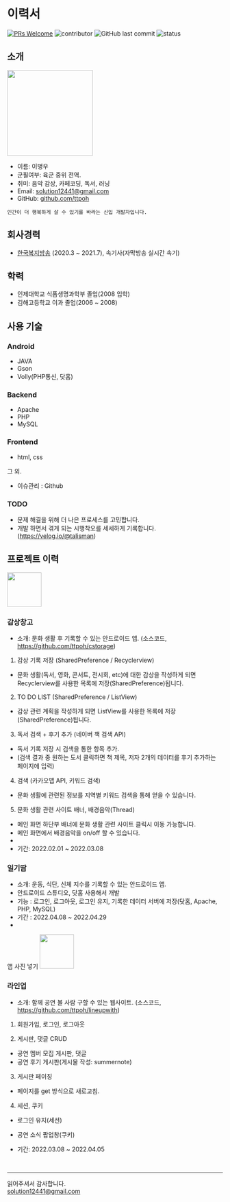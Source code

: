 # 이력서
[![PRs Welcome](https://img.shields.io/badge/PRs-welcome-brightgreen.svg?style=flat-square)](http://makeapullrequest.com)
![contributor](https://img.shields.io/github/contributors/ttpoh/RESUME.svg)
![GitHub last commit](https://img.shields.io/github/last-commit/ttpoh/RESUME.svg)
![status](https://img.shields.io/badge/hired-brightgreen.svg)

## 소개
<img src="https://user-images.githubusercontent.com/99061209/168023385-56ca27eb-faee-4fd8-9958-b8719d618d73.jpg" width="200" height="200"/>

- 이름: 이병우<br/>
- 군필여부: 육군 중위 전역.<br/>
- 취미: 음악 감상, 카페코딩, 독서, 러닝<br/>
- Email: solution12441@gmail.com<br/>
- GitHub: [github.com/ttpoh](https://github.com/ttpoh)
```
인간이 더 행복하게 살 수 있기를 바라는 신입 개발자입니다. 

```


## 회사경력
- [한국복지방송](http://www.kwbc.kr/) (2020.3 ~ 2021.7), 속기사(자막방송 실시간 속기)

## 학력
- 인제대학교 식품생명과학부 졸업(2008 입학)
- 김해고등학교 이과 졸업(2006 ~ 2008)

## 사용 기술
### Android
- JAVA
- Gson
- Volly(PHP통신, 닷홈)

### Backend
- Apache
- PHP
- MySQL

### Frontend
- html, css

그 외.
- 이슈관리 : Github

### TODO

- 문제 해결을 위해 더 나은 프로세스를 고민합니다. 
- 개발 하면서 겪게 되는 시행착오를 세세하게 기록합니다.(https://velog.io/@talisman)

## 프로젝트 이력

<img src='./images/toonies.png' width="80" />

### 감상창고

- 소개: 문화 생활 후 기록할 수 있는 안드로이드 앱.
  (소스코드, https://github.com/ttpoh/cstorage)

1. 감상 기록 저장 (SharedPreference / Recyclerview)
- 문화 생활(독서, 영화, 콘서트, 전시회, etc)에 대한 감상을 작성하게 되면 Recyclerview를 사용한 목록에 저장(SharedPreference)됩니다. 

2. TO DO LIST (SharedPreference / ListView)
- 감상 관련 계획을 작성하게 되면 ListView를 사용한 목록에 저장(SharedPreference)됩니다. 

3. 독서 검색 + 후기 추가 (네이버 책 검색 API)
- 독서 기록 저장 시 검색을 통한 항목 추가. 
- (검색 결과 중 원하는 도서 클릭하면 책 제목, 저자 2개의 데이터를 후기 추가하는 페이지에 입력) 

4. 검색 (카카오맵 API, 키워드 검색)
- 문화 생활에 관련된 정보를 지역별 키워드 검색을 통해 얻을 수 있습니다. 

5. 문화 생활 관련 사이트 배너, 배경음악(Thread)
- 메인 화면 하단부 배너에 문화 생활 관련 사이트 클릭시 이동 가능합니다. 
- 메인 화면에서 배경음악을 on/off 할 수 있습니다. 
- 
- 기간: 2022.02.01 ~ 2022.03.08

### 일기땀
- 소개: 운동, 식단, 신체 지수를 기록할 수 있는 안드로이드 앱.
- 안드로이드 스튜디오, 닷홈 사용해서 개발
- 기능 : 로그인, 로그아웃, 로그인 유지, 기록한 데이터 서버에 저장(닷홈, Apache, PHP, MySQL)
- 기간 : 2022.04.08 ~ 2022.04.29
- 
앱 사진 넣기
<img src='./images/ridibooks.png' width="80" />

### 라인업
- 소개: 함께 공연 볼 사람 구할 수 있는 웹사이트.
  (소스코드, https://github.com/ttpoh/lineupwith)

1. 회원가입, 로그인, 로그아웃

2. 게시판, 댓글 CRUD
- 공연 멤버 모집 게시판, 댓글
- 공연 후기 게시판(게시물 작성: summernote)

3. 게시판 페이징
- 페이지를 get 방식으로 새로고침. 

4. 세션, 쿠키
- 로그인 유지(세션)
- 공연 소식 팝업창(쿠키)

- 기간: 2022.03.08 ~ 2022.04.05


<br/>


----

읽어주셔서 감사합니다. <br/>
solution12441@gmail.com<br/>
